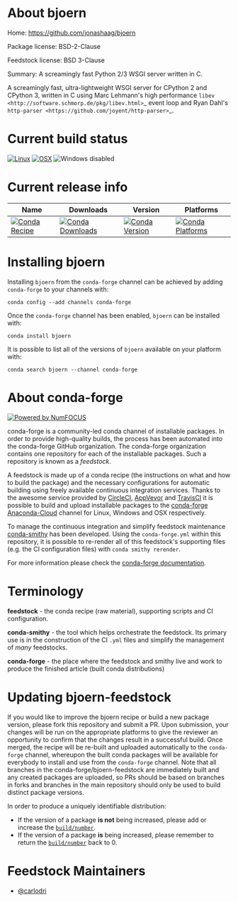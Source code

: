 <!--
# -*- mode: jinja -*-
-->

About bjoern
============

Home: https://github.com/jonashaag/bjoern

Package license: BSD-2-Clause

Feedstock license: BSD 3-Clause

Summary: A screamingly fast Python 2/3 WSGI server written in C.

A screamingly fast, ultra-lightweight WSGI server for CPython 2 and CPython
3, written in C using Marc Lehmann's high performance
`libev <http://software.schmorp.de/pkg/libev.html>`_ event loop and Ryan
Dahl's `http-parser <https://github.com/joyent/http-parser>`_.


Current build status
====================

[![Linux](https://img.shields.io/circleci/project/github/conda-forge/bjoern-feedstock/master.svg?label=Linux)](https://circleci.com/gh/conda-forge/bjoern-feedstock)
[![OSX](https://img.shields.io/travis/conda-forge/bjoern-feedstock/master.svg?label=macOS)](https://travis-ci.org/conda-forge/bjoern-feedstock)
![Windows disabled](https://img.shields.io/badge/Windows-disabled-lightgrey.svg)

Current release info
====================

| Name | Downloads | Version | Platforms |
| --- | --- | --- | --- |
| [![Conda Recipe](https://img.shields.io/badge/recipe-bjoern-green.svg)](https://anaconda.org/conda-forge/bjoern) | [![Conda Downloads](https://img.shields.io/conda/dn/conda-forge/bjoern.svg)](https://anaconda.org/conda-forge/bjoern) | [![Conda Version](https://img.shields.io/conda/vn/conda-forge/bjoern.svg)](https://anaconda.org/conda-forge/bjoern) | [![Conda Platforms](https://img.shields.io/conda/pn/conda-forge/bjoern.svg)](https://anaconda.org/conda-forge/bjoern) |

Installing bjoern
=================

Installing `bjoern` from the `conda-forge` channel can be achieved by adding `conda-forge` to your channels with:

```
conda config --add channels conda-forge
```

Once the `conda-forge` channel has been enabled, `bjoern` can be installed with:

```
conda install bjoern
```

It is possible to list all of the versions of `bjoern` available on your platform with:

```
conda search bjoern --channel conda-forge
```


About conda-forge
=================

[![Powered by NumFOCUS](https://img.shields.io/badge/powered%20by-NumFOCUS-orange.svg?style=flat&colorA=E1523D&colorB=007D8A)](http://numfocus.org)

conda-forge is a community-led conda channel of installable packages.
In order to provide high-quality builds, the process has been automated into the
conda-forge GitHub organization. The conda-forge organization contains one repository
for each of the installable packages. Such a repository is known as a *feedstock*.

A feedstock is made up of a conda recipe (the instructions on what and how to build
the package) and the necessary configurations for automatic building using freely
available continuous integration services. Thanks to the awesome service provided by
[CircleCI](https://circleci.com/), [AppVeyor](https://www.appveyor.com/)
and [TravisCI](https://travis-ci.org/) it is possible to build and upload installable
packages to the [conda-forge](https://anaconda.org/conda-forge)
[Anaconda-Cloud](https://anaconda.org/) channel for Linux, Windows and OSX respectively.

To manage the continuous integration and simplify feedstock maintenance
[conda-smithy](https://github.com/conda-forge/conda-smithy) has been developed.
Using the ``conda-forge.yml`` within this repository, it is possible to re-render all of
this feedstock's supporting files (e.g. the CI configuration files) with ``conda smithy rerender``.

For more information please check the [conda-forge documentation](https://conda-forge.org/docs/).

Terminology
===========

**feedstock** - the conda recipe (raw material), supporting scripts and CI configuration.

**conda-smithy** - the tool which helps orchestrate the feedstock.
                   Its primary use is in the construction of the CI ``.yml`` files
                   and simplify the management of *many* feedstocks.

**conda-forge** - the place where the feedstock and smithy live and work to
                  produce the finished article (built conda distributions)


Updating bjoern-feedstock
=========================

If you would like to improve the bjoern recipe or build a new
package version, please fork this repository and submit a PR. Upon submission,
your changes will be run on the appropriate platforms to give the reviewer an
opportunity to confirm that the changes result in a successful build. Once
merged, the recipe will be re-built and uploaded automatically to the
`conda-forge` channel, whereupon the built conda packages will be available for
everybody to install and use from the `conda-forge` channel.
Note that all branches in the conda-forge/bjoern-feedstock are
immediately built and any created packages are uploaded, so PRs should be based
on branches in forks and branches in the main repository should only be used to
build distinct package versions.

In order to produce a uniquely identifiable distribution:
 * If the version of a package **is not** being increased, please add or increase
   the [``build/number``](https://conda.io/docs/user-guide/tasks/build-packages/define-metadata.html#build-number-and-string).
 * If the version of a package **is** being increased, please remember to return
   the [``build/number``](https://conda.io/docs/user-guide/tasks/build-packages/define-metadata.html#build-number-and-string)
   back to 0.

Feedstock Maintainers
=====================

* [@carlodri](https://github.com/carlodri/)

